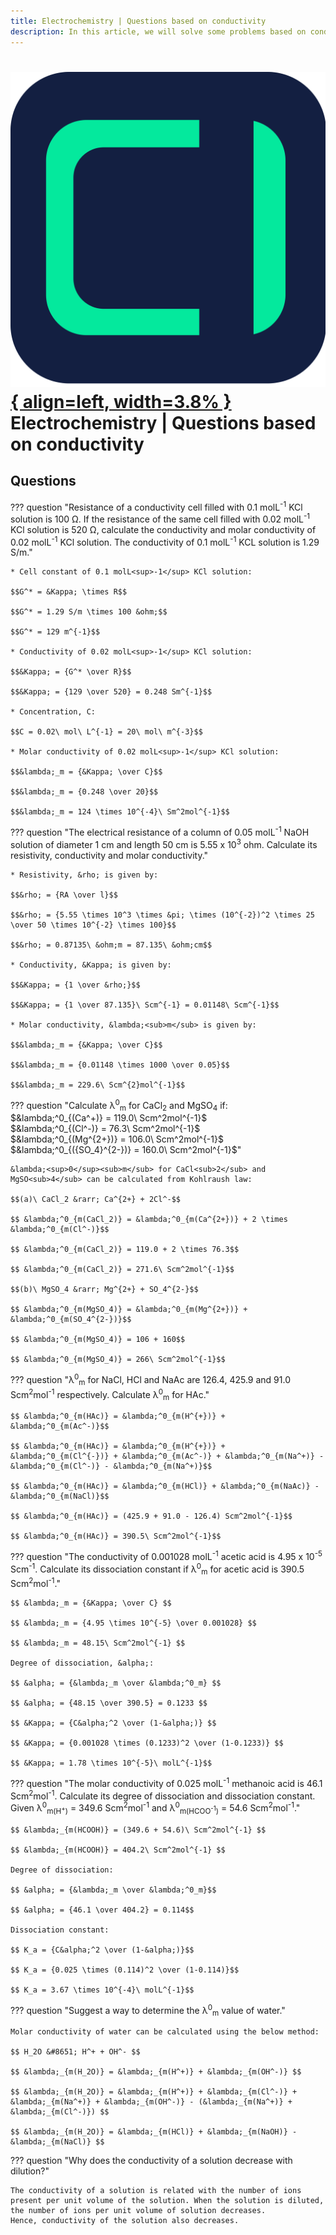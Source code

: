 ```yaml
---
title: Electrochemistry | Questions based on conductivity
description: In this article, we will solve some problems based on conductivity and Kohlraush law.
---
```


# [![ChemistryEdu Logo](../../images/favicon.svg){ align=left, width=3.8% }](../../index.md)  Electrochemistry | Questions based on conductivity

## Questions

??? question "Resistance of a conductivity cell filled with 0.1 molL<sup>-1</sup> KCl solution is 100 &ohm;. If the resistance of the same cell filled with 0.02 molL<sup>-1</sup> KCl solution is 520 &ohm;, calculate the conductivity and molar conductivity of 0.02 molL<sup>-1</sup> KCl solution. The conductivity of 0.1 molL<sup>-1</sup> KCL solution is 1.29 S/m."

    * Cell constant of 0.1 molL<sup>-1</sup> KCl solution:

    $$G^* = &Kappa; \times R$$

    $$G^* = 1.29 S/m \times 100 &ohm;$$

    $$G^* = 129 m^{-1}$$

    * Conductivity of 0.02 molL<sup>-1</sup> KCl solution:

    $$&Kappa; = {G^* \over R}$$

    $$&Kappa; = {129 \over 520} = 0.248 Sm^{-1}$$

    * Concentration, C:

    $$C = 0.02\ mol\ L^{-1} = 20\ mol\ m^{-3}$$

    * Molar conductivity of 0.02 molL<sup>-1</sup> KCl solution:

    $$&lambda;_m = {&Kappa; \over C}$$

    $$&lambda;_m = {0.248 \over 20}$$

    $$&lambda;_m = 124 \times 10^{-4}\ Sm^2mol^{-1}$$

??? question "The electrical resistance of a column of 0.05 molL<sup>-1</sup> NaOH solution of diameter 1 cm and length 50 cm is 5.55 x 10<sup>3</sup> ohm. Calculate its resistivity, conductivity and molar conductivity."

    * Resistivity, &rho; is given by:

    $$&rho; = {RA \over l}$$

    $$&rho; = {5.55 \times 10^3 \times &pi; \times (10^{-2})^2 \times 25 \over 50 \times 10^{-2} \times 100}$$

    $$&rho; = 0.87135\ &ohm;m = 87.135\ &ohm;cm$$

    * Conductivity, &Kappa; is given by:

    $$&Kappa; = {1 \over &rho;}$$

    $$&Kappa; = {1 \over 87.135}\ Scm^{-1} = 0.01148\ Scm^{-1}$$

    * Molar conductivity, &lambda;<sub>m</sub> is given by:

    $$&lambda;_m = {&Kappa; \over C}$$

    $$&lambda;_m = {0.01148 \times 1000 \over 0.05}$$

    $$&lambda;_m = 229.6\ Scm^{2}mol^{-1}$$

??? question "Calculate &lambda;<sup>0</sup><sub>m</sub> for CaCl<sub>2</sub> and MgSO<sub>4</sub> if: <br>$&lambda;^0_{(Ca^+)} = 119.0\ Scm^2mol^{-1}$ <br>$&lambda;^0_{(Cl^-)} = 76.3\ Scm^2mol^{-1}$ <br>$&lambda;^0_{(Mg^{2+})} = 106.0\ Scm^2mol^{-1}$ <br>$&lambda;^0_{({SO_4}^{2-})} = 160.0\ Scm^2mol^{-1}$"

    &lambda;<sup>0</sup><sub>m</sub> for CaCl<sub>2</sub> and MgSO<sub>4</sub> can be calculated from Kohlraush law:

    $$(a)\ CaCl_2 &rarr; Ca^{2+} + 2Cl^-$$

    $$ &lambda;^0_{m(CaCl_2)} = &lambda;^0_{m(Ca^{2+})} + 2 \times &lambda;^0_{m(Cl^-)}$$

    $$ &lambda;^0_{m(CaCl_2)} = 119.0 + 2 \times 76.3$$

    $$ &lambda;^0_{m(CaCl_2)} = 271.6\ Scm^2mol^{-1}$$

    $$(b)\ MgSO_4 &rarr; Mg^{2+} + SO_4^{2-}$$

    $$ &lambda;^0_{m(MgSO_4)} = &lambda;^0_{m(Mg^{2+})} + &lambda;^0_{m(SO_4^{2-})}$$

    $$ &lambda;^0_{m(MgSO_4)} = 106 + 160$$

    $$ &lambda;^0_{m(MgSO_4)} = 266\ Scm^2mol^{-1}$$

??? question "&lambda;<sup>0</sup><sub>m</sub> for NaCl, HCl and NaAc are 126.4, 425.9 and 91.0 Scm<sup>2</sup>mol<sup>-1</sup> respectively. Calculate &lambda;<sup>0</sup><sub>m</sub> for HAc."

    $$ &lambda;^0_{m(HAc)} = &lambda;^0_{m(H^{+})} + &lambda;^0_{m(Ac^-)}$$

    $$ &lambda;^0_{m(HAc)} = &lambda;^0_{m(H^{+})} + &lambda;^0_{m(Cl^{-})} + &lambda;^0_{m(Ac^-)} + &lambda;^0_{m(Na^+)} - &lambda;^0_{m(Cl^-)} - &lambda;^0_{m(Na^+)}$$

    $$ &lambda;^0_{m(HAc)} = &lambda;^0_{m(HCl)} + &lambda;^0_{m(NaAc)} - &lambda;^0_{m(NaCl)}$$

    $$ &lambda;^0_{m(HAc)} = (425.9 + 91.0 - 126.4) Scm^2mol^{-1}$$

    $$ &lambda;^0_{m(HAc)} = 390.5\ Scm^2mol^{-1}$$

??? question "The conductivity of 0.001028 molL<sup>-1</sup> acetic acid is 4.95 x 10<sup>-5</sup> Scm<Sup>-1</sup>. Calculate its dissociation constant if &lambda;<sup>0</sup><sub>m</sub> for acetic acid is 390.5 Scm<sup>2</sup>mol<sup>-1</sup>."

    $$ &lambda;_m = {&Kappa; \over C} $$

    $$ &lambda;_m = {4.95 \times 10^{-5} \over 0.001028} $$

    $$ &lambda;_m = 48.15\ Scm^2mol^{-1} $$

    Degree of dissociation, &alpha;:

    $$ &alpha; = {&lambda;_m \over &lambda;^0_m} $$

    $$ &alpha; = {48.15 \over 390.5} = 0.1233 $$

    $$ &Kappa; = {C&alpha;^2 \over (1-&alpha;)} $$

    $$ &Kappa; = {0.001028 \times (0.1233)^2 \over (1-0.1233)} $$

    $$ &Kappa; = 1.78 \times 10^{-5}\ molL^{-1}$$

??? question "The molar conductivity of 0.025 molL<sup>-1</sup> methanoic acid is 46.1 Scm<sup>2</sup>mol<sup>-1</sup>. Calculate its degree of dissociation and dissociation constant. Given &lambda;<sup>0</sup><sub>m(H<sup>+</sup>)</sub> = 349.6 Scm<sup>2</sup>mol<sup>-1</sup> and &lambda;<sup>0</sup><sub>m(HCOO<sup>-1</sup>)</sub> = 54.6 Scm<sup>2</sup>mol<sup>-1</sup>."

    $$ &lambda;_{m(HCOOH)} = (349.6 + 54.6)\ Scm^2mol^{-1} $$

    $$ &lambda;_{m(HCOOH)} = 404.2\ Scm^2mol^{-1} $$

    Degree of dissociation:

    $$ &alpha; = {&lambda;_m \over &lambda;^0_m}$$

    $$ &alpha; = {46.1 \over 404.2} = 0.114$$

    Dissociation constant:

    $$ K_a = {C&alpha;^2 \over (1-&alpha;)}$$

    $$ K_a = {0.025 \times (0.114)^2 \over (1-0.114)}$$

    $$ K_a = 3.67 \times 10^{-4}\ molL^{-1}$$

??? question "Suggest a way to determine the &lambda;<sup>0</sup><sub>m</sub> value of water."

    Molar conductivity of water can be calculated using the below method:

    $$ H_2O &#8651; H^+ + OH^- $$

    $$ &lambda;_{m(H_2O)} = &lambda;_{m(H^+)} + &lambda;_{m(OH^-)} $$

    $$ &lambda;_{m(H_2O)} = &lambda;_{m(H^+)} + &lambda;_{m(Cl^-)} + &lambda;_{m(Na^+)} + &lambda;_{m(OH^-)} - (&lambda;_{m(Na^+)} + &lambda;_{m(Cl^-)}) $$

    $$ &lambda;_{m(H_2O)} = &lambda;_{m(HCl)} + &lambda;_{m(NaOH)} - &lambda;_{m(NaCl)} $$

??? question "Why does the conductivity of a solution decrease with dilution?"

    The conductivity of a solution is related with the number of ions present per unit volume of the solution. When the solution is diluted, the number of ions per unit volume of solution decreases.
    Hence, conductivity of the solution also decreases.
